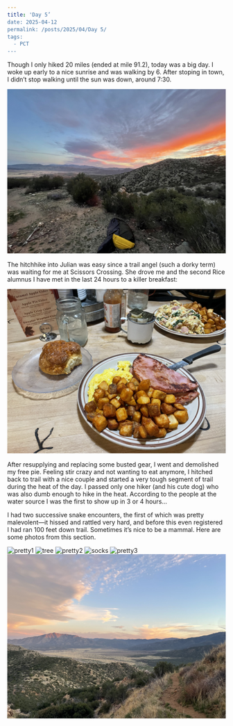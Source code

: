 ```yaml
---
title: 'Day 5’
date: 2025-04-12
permalink: /posts/2025/04/Day 5/
tags:
  - PCT
---
```


Though I only hiked 20 miles (ended at mile 91.2), today was a big day. I woke up early to a nice sunrise and was walking by 6. After stoping in town, I didn’t stop walking until the sun was down, around 7:30.

![sunrise](/images/IMG_4457.jpeg)

The hitchhike into Julian was easy since a trail angel (such a dorky term) was waiting for me at Scissors Crossing. She drove me and the second Rice alumnus I have met in the last 24 hours to a killer breakfast:

![breakfast](/images/IMG_4461.jpeg)

After resupplying and replacing some busted gear, I went and demolished my free pie. Feeling stir crazy and not wanting to eat anymore, I hitched back to trail with a nice couple and started a very tough segment of trail during the heat of the day. I passed only one hiker (and his cute dog) who was also dumb enough to hike in the heat. According to the people at the water source I was the first to show up in 3 or 4 hours… 

I had two successive snake encounters, the first of which was pretty malevolent—it hissed and rattled very hard, and before this even registered I had ran 100 feet down trail. Sometimes it’s nice to be a mammal. Here are some photos from this section.

![pretty1](/images/IMG_4466.jpeg)
![tree](/images/IMG_4471.jpeg)
![pretty2](/images/IMG_4468.jpeg)
![socks](/images/IMG_4470.jpeg)
![pretty3](/images/IMG_4469.jpeg)
![pretty4](/images/IMG_4473.jpeg)